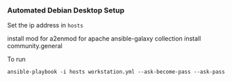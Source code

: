 ### Automated Debian Desktop Setup


Set the ip address in `hosts`

install mod for a2enmod for apache
ansible-galaxy collection install community.general


To run 
```
ansible-playbook -i hosts workstation.yml --ask-become-pass --ask-pass 
```

